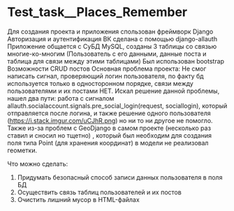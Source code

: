 # Test_task__Places_Remember
Для создания проекта и приложения спользован фреймворк Django
Авторизация и аутентификация ВК сделана с помощью django-allauth
Приложение общается с СуБД MySQL, созданы 3 таблицы со связью многие-ко-многим (Пользователь с его данными, данные поста и таблица для связи между этими таблицами)
Был использован bootstrap 
Возможности CRUD постов
Основная проблема проекта:
Не смог написать сигнал, проверяющий логин пользователя, по факту бд используется только в односторонном порядке, связи между пользователями и их постами НЕТ.
Искал решение данной проблемы, нашел два пути: работа с сигналом allauth.socialaccount.signals.pre_social_login(request, sociallogin), который отправляется после логина,
и также решение одного пользователя (https://i.stack.imgur.com/uCJhR.png) но ни то ни другое не помогло.
Также из-за проблем с GeoDjango в самом проекте (несколько раз ставил и сносил но тщетно) , который был необходим для создания поля типа Point (для хранения координат) в модели
не реализовал геометки.

Что можно сделать:
1. Придумать безопасный способ записи данных пользователя в поля БД
2. Осуществить связь таблиц пользователей и их постов
3. Очистить лишний мусор в HTML-файлах
